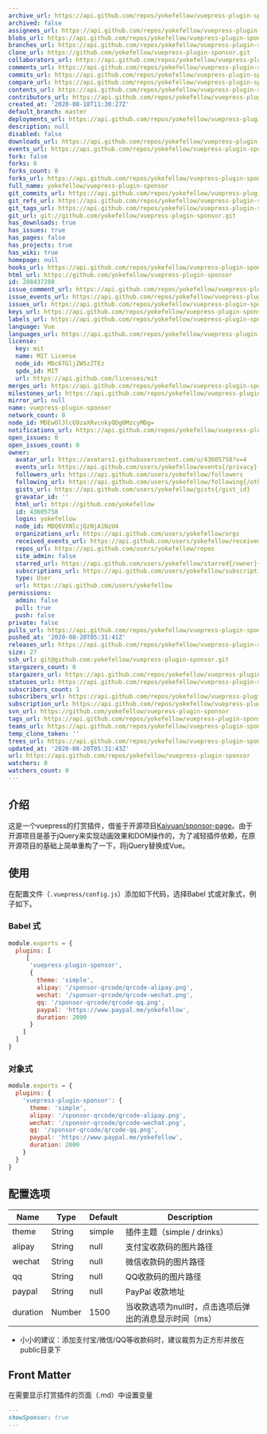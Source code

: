 ```yaml
---
archive_url: https://api.github.com/repos/yokefellow/vuepress-plugin-sponsor/{archive_format}{/ref}
archived: false
assignees_url: https://api.github.com/repos/yokefellow/vuepress-plugin-sponsor/assignees{/user}
blobs_url: https://api.github.com/repos/yokefellow/vuepress-plugin-sponsor/git/blobs{/sha}
branches_url: https://api.github.com/repos/yokefellow/vuepress-plugin-sponsor/branches{/branch}
clone_url: https://github.com/yokefellow/vuepress-plugin-sponsor.git
collaborators_url: https://api.github.com/repos/yokefellow/vuepress-plugin-sponsor/collaborators{/collaborator}
comments_url: https://api.github.com/repos/yokefellow/vuepress-plugin-sponsor/comments{/number}
commits_url: https://api.github.com/repos/yokefellow/vuepress-plugin-sponsor/commits{/sha}
compare_url: https://api.github.com/repos/yokefellow/vuepress-plugin-sponsor/compare/{base}...{head}
contents_url: https://api.github.com/repos/yokefellow/vuepress-plugin-sponsor/contents/{+path}
contributors_url: https://api.github.com/repos/yokefellow/vuepress-plugin-sponsor/contributors
created_at: '2020-08-18T11:30:27Z'
default_branch: master
deployments_url: https://api.github.com/repos/yokefellow/vuepress-plugin-sponsor/deployments
description: null
disabled: false
downloads_url: https://api.github.com/repos/yokefellow/vuepress-plugin-sponsor/downloads
events_url: https://api.github.com/repos/yokefellow/vuepress-plugin-sponsor/events
fork: false
forks: 0
forks_count: 0
forks_url: https://api.github.com/repos/yokefellow/vuepress-plugin-sponsor/forks
full_name: yokefellow/vuepress-plugin-sponsor
git_commits_url: https://api.github.com/repos/yokefellow/vuepress-plugin-sponsor/git/commits{/sha}
git_refs_url: https://api.github.com/repos/yokefellow/vuepress-plugin-sponsor/git/refs{/sha}
git_tags_url: https://api.github.com/repos/yokefellow/vuepress-plugin-sponsor/git/tags{/sha}
git_url: git://github.com/yokefellow/vuepress-plugin-sponsor.git
has_downloads: true
has_issues: true
has_pages: false
has_projects: true
has_wiki: true
homepage: null
hooks_url: https://api.github.com/repos/yokefellow/vuepress-plugin-sponsor/hooks
html_url: https://github.com/yokefellow/vuepress-plugin-sponsor
id: 288437208
issue_comment_url: https://api.github.com/repos/yokefellow/vuepress-plugin-sponsor/issues/comments{/number}
issue_events_url: https://api.github.com/repos/yokefellow/vuepress-plugin-sponsor/issues/events{/number}
issues_url: https://api.github.com/repos/yokefellow/vuepress-plugin-sponsor/issues{/number}
keys_url: https://api.github.com/repos/yokefellow/vuepress-plugin-sponsor/keys{/key_id}
labels_url: https://api.github.com/repos/yokefellow/vuepress-plugin-sponsor/labels{/name}
language: Vue
languages_url: https://api.github.com/repos/yokefellow/vuepress-plugin-sponsor/languages
license:
  key: mit
  name: MIT License
  node_id: MDc6TGljZW5zZTEz
  spdx_id: MIT
  url: https://api.github.com/licenses/mit
merges_url: https://api.github.com/repos/yokefellow/vuepress-plugin-sponsor/merges
milestones_url: https://api.github.com/repos/yokefellow/vuepress-plugin-sponsor/milestones{/number}
mirror_url: null
name: vuepress-plugin-sponsor
network_count: 0
node_id: MDEwOlJlcG9zaXRvcnkyODg0MzcyMDg=
notifications_url: https://api.github.com/repos/yokefellow/vuepress-plugin-sponsor/notifications{?since,all,participating}
open_issues: 0
open_issues_count: 0
owner:
  avatar_url: https://avatars1.githubusercontent.com/u/43605758?v=4
  events_url: https://api.github.com/users/yokefellow/events{/privacy}
  followers_url: https://api.github.com/users/yokefellow/followers
  following_url: https://api.github.com/users/yokefellow/following{/other_user}
  gists_url: https://api.github.com/users/yokefellow/gists{/gist_id}
  gravatar_id: ''
  html_url: https://github.com/yokefellow
  id: 43605758
  login: yokefellow
  node_id: MDQ6VXNlcjQzNjA1NzU4
  organizations_url: https://api.github.com/users/yokefellow/orgs
  received_events_url: https://api.github.com/users/yokefellow/received_events
  repos_url: https://api.github.com/users/yokefellow/repos
  site_admin: false
  starred_url: https://api.github.com/users/yokefellow/starred{/owner}{/repo}
  subscriptions_url: https://api.github.com/users/yokefellow/subscriptions
  type: User
  url: https://api.github.com/users/yokefellow
permissions:
  admin: false
  pull: true
  push: false
private: false
pulls_url: https://api.github.com/repos/yokefellow/vuepress-plugin-sponsor/pulls{/number}
pushed_at: '2020-08-20T05:31:41Z'
releases_url: https://api.github.com/repos/yokefellow/vuepress-plugin-sponsor/releases{/id}
size: 27
ssh_url: git@github.com:yokefellow/vuepress-plugin-sponsor.git
stargazers_count: 0
stargazers_url: https://api.github.com/repos/yokefellow/vuepress-plugin-sponsor/stargazers
statuses_url: https://api.github.com/repos/yokefellow/vuepress-plugin-sponsor/statuses/{sha}
subscribers_count: 1
subscribers_url: https://api.github.com/repos/yokefellow/vuepress-plugin-sponsor/subscribers
subscription_url: https://api.github.com/repos/yokefellow/vuepress-plugin-sponsor/subscription
svn_url: https://github.com/yokefellow/vuepress-plugin-sponsor
tags_url: https://api.github.com/repos/yokefellow/vuepress-plugin-sponsor/tags
teams_url: https://api.github.com/repos/yokefellow/vuepress-plugin-sponsor/teams
temp_clone_token: ''
trees_url: https://api.github.com/repos/yokefellow/vuepress-plugin-sponsor/git/trees{/sha}
updated_at: '2020-08-20T05:31:43Z'
url: https://api.github.com/repos/yokefellow/vuepress-plugin-sponsor
watchers: 0
watchers_count: 0
---
```




## 介绍

这是一个vuepress的打赏插件，借鉴于开源项目[Kaiyuan/sponsor-page](https://github.com/Kaiyuan/sponsor-page)。由于开源项目是基于jQuery来实现动画效果和DOM操作的，为了减轻插件依赖，在原开源项目的基础上简单重构了一下，将jQuery替换成Vue。

## 使用

在配置文件（`.vuepress/config.js`）添加如下代码，选择Babel 式或对象式，例子如下。

### Babel 式

```js
module.exports = {
  plugins: [
     [
      'vuepress-plugin-sponsor',
      {
        theme: 'simple',
        alipay: '/sponsor-qrcode/qrcode-alipay.png',
        wechat: '/sponsor-qrcode/qrcode-wechat.png',
        qq: '/sponsor-qrcode/qrcode-qq.png',
        paypal: 'https://www.paypal.me/yokefellow',
        duration: 2000
      }
    ]
  ]
}
```
### 对象式

```js
module.exports = {
  plugins: {
    'vuepress-plugin-sponsor': {
      theme: 'simple',
      alipay: '/sponsor-qrcode/qrcode-alipay.png',
      wechat: '/sponsor-qrcode/qrcode-wechat.png',
      qq: '/sponsor-qrcode/qrcode-qq.png',
      paypal: 'https://www.paypal.me/yokefellow',
      duration: 2000
    }
  }
}
```
## 配置选项

| Name     | Type   | Default | Description                                       |
| -------  | ------ | ------- | --------------------------------------------------|
| theme    | String | simple  | 插件主题（simple / drinks）                        |
| alipay   | String | null    | 支付宝收款码的图片路径                              |
| wechat   | String | null    | 微信收款码的图片路径                                |
| qq       | String | null    | QQ收款码的图片路径                                  |
| paypal   | String | null    | PayPal 收款地址                                    |
| duration | Number | 1500    | 当收款选项为null时，点击选项后弹出的消息显示时间（ms） |

+ 小小的建议：添加支付宝/微信/QQ等收款码时，建议裁剪为正方形并放在public目录下

## Front Matter

在需要显示打赏插件的页面（.md）中设置变量
```markdown
---
showSponsor: true
---
```
